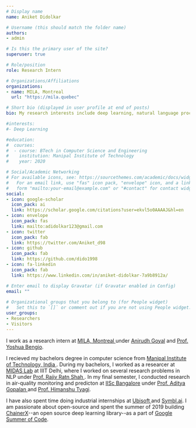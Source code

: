 ```yaml
---
# Display name
name: Aniket Didolkar

# Username (this should match the folder name)
authors:
- admin

# Is this the primary user of the site?
superuser: true

# Role/position
role: Research Intern

# Organizations/Affiliations
organizations:
- name: MILA, Montreal
  url: "https://mila.quebec"

# Short bio (displayed in user profile at end of posts)
bio: My research interests include deep learning, natural language processing and reinforcement learning.

#interests:
#- Deep Learning

#education:
#  courses:
#  - course: BTech in Computer Science and Engineering
#    institution: Manipal Institute of Technology
#    year: 2020

# Social/Academic Networking
# For available icons, see: https://sourcethemes.com/academic/docs/widgets/#icons
#   For an email link, use "fas" icon pack, "envelope" icon, and a link in the
#   form "mailto:your-email@example.com" or "#contact" for contact widget.
social:
- icon: google-scholar
  icon_pack: ai
  link: https://scholar.google.com/citations?user=ekvl5o0AAAAJ&hl=en
- icon: envelope
  icon_pack: fas
  link: mailto:adidolkar123@gmail.com
- icon: twitter
  icon_pack: fab
  link: https://twitter.com/Aniket_d98
- icon: github
  icon_pack: fab
  link: https://github.com/dido1998  
- icon: fa-linkedin
  icon_pack: fab
  link: https://www.linkedin.com/in/aniket-didolkar-7a9b8912a/

# Enter email to display Gravatar (if Gravatar enabled in Config)
email: ""
  
# Organizational groups that you belong to (for People widget)
#   Set this to `[]` or comment out if you are not using People widget.  
user_groups:
- Researchers
- Visitors
---
```


I work as a research intern at <a href ="https://mila.quebec/"> MILA, Montreal </a> under <a href="https://anirudh9119.github.io/">Anirudh Goyal</a> and <a href="https://yoshuabengio.org/"> Prof. Yoshua Bengio</a>. 


I recieved my bachelors degree in computer science from <a href="https://manipal.edu/mit.html"> Manipal Institute of Technology, India </a>. During my bachelors, I worked as a researcer at <a href="http://midas.iiitd.edu.in/"> MIDAS Lab</a> at IIIT Delhi, where I worked on several research problems in NLP under <a  href="https://www.iiitd.ac.in/rajivratn">Prof. Rajiv Ratn Shah </a>. In my final semester, I conducted research in air-quality monitoring and predicton at <a href="https://www.iisc.ac.in/">IISc Bangalore</a> under <a href="https://ece.iisc.ac.in/~aditya/"> Prof. Aditya Gopalan </a> and <a href = "https://ece.iisc.ac.in/~htyagi/"> Prof. Himanshu Tyagi</a>.


I have also spent time doing industrial internships at <a href="https://www.ubisoft.com/en-us/"> Ubisoft </a> and <a href = "https://symbl.ai/">Symbl.ai</a>. I am passionate about open-source and spent the summer of 2019 building <a href="https://docs.chainer.org/en/stable/chainerx/">ChainerX</a>--an open source deep learning library--as a part of <a  href="https://summerofcode.withgoogle.com/"> Google Summer of Code</a>.


